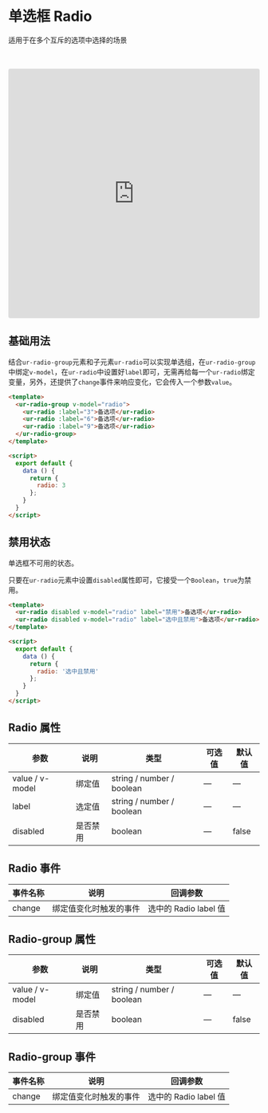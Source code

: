 <script setup>
  import RadioDemo from '../../src/components/radio.vue';
</script>
# 单选框 Radio

适用于在多个互斥的选项中选择的场景

<RadioDemo />
<br />
<br />

<iframe src="https://codesandbox.io/embed/radio-gz29w?fontsize=14&hidenavigation=1&module=%2Fsrc%2FApp.vue&theme=dark"
     style="width:100%; height:500px; border:0; border-radius: 4px; overflow:hidden;"
     title="radio"
     allow="accelerometer; ambient-light-sensor; camera; encrypted-media; geolocation; gyroscope; hid; microphone; midi; payment; usb; vr; xr-spatial-tracking"
     sandbox="allow-forms allow-modals allow-popups allow-presentation allow-same-origin allow-scripts"
   ></iframe>

## 基础用法

结合`ur-radio-group`元素和子元素`ur-radio`可以实现单选组，在`ur-radio-group`中绑定`v-model`，在`ur-radio`中设置好`label`即可，无需再给每一个`ur-radio`绑定变量，另外，还提供了`change`事件来响应变化，它会传入一个参数`value`。

```html
<template>
  <ur-radio-group v-model="radio">
    <ur-radio :label="3">备选项</ur-radio>
    <ur-radio :label="6">备选项</ur-radio>
    <ur-radio :label="9">备选项</ur-radio>
  </ur-radio-group>
</template>

<script>
  export default {
    data () {
      return {
        radio: 3
      };
    }
  }
</script>
```
## 禁用状态

单选框不可用的状态。

只要在`ur-radio`元素中设置`disabled`属性即可，它接受一个`Boolean`，`true`为禁用。
```html
<template>
  <ur-radio disabled v-model="radio" label="禁用">备选项</ur-radio>
  <ur-radio disabled v-model="radio" label="选中且禁用">备选项</ur-radio>
</template>

<script>
  export default {
    data () {
      return {
        radio: '选中且禁用'
      };
    }
  }
</script>
```


## Radio 属性
| 参数      | 说明    | 类型      | 可选值       | 默认值   |
|---------- |-------- |---------- |-------------  |-------- |
| value / v-model | 绑定值 | string / number / boolean | — | — |
| label     | 选定值   | string / number / boolean    |       —        |      —   |
| disabled  | 是否禁用    | boolean   | — | false   |

## Radio 事件
| 事件名称 | 说明 | 回调参数 |
|---------- |-------- |---------- |
| change  | 绑定值变化时触发的事件 |  选中的 Radio label 值  |

## Radio-group 属性
| 参数      | 说明    | 类型      | 可选值       | 默认值   |
|---------- |-------- |---------- |-------------  |-------- |
| value / v-model | 绑定值 | string / number / boolean | — | — |
| disabled  | 是否禁用    | boolean   | — | false   |

## Radio-group 事件
| 事件名称 | 说明 | 回调参数 |
|---------- |-------- |---------- |
| change  | 绑定值变化时触发的事件 |  选中的 Radio label 值  |